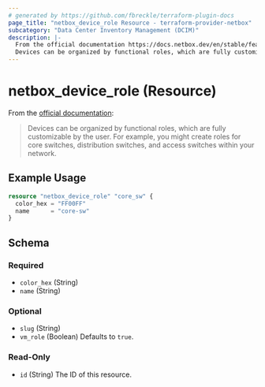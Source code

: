 ```yaml
---
# generated by https://github.com/fbreckle/terraform-plugin-docs
page_title: "netbox_device_role Resource - terraform-provider-netbox"
subcategory: "Data Center Inventory Management (DCIM)"
description: |-
  From the official documentation https://docs.netbox.dev/en/stable/features/devices/#device-roles:
  Devices can be organized by functional roles, which are fully customizable by the user. For example, you might create roles for core switches, distribution switches, and access switches within your network.
---
```


# netbox_device_role (Resource)

From the [official documentation](https://docs.netbox.dev/en/stable/features/devices/#device-roles):

> Devices can be organized by functional roles, which are fully customizable by the user. For example, you might create roles for core switches, distribution switches, and access switches within your network.

## Example Usage

```terraform
resource "netbox_device_role" "core_sw" {
  color_hex = "FF00FF"
  name      = "core-sw"
}
```

<!-- schema generated by tfplugindocs -->
## Schema

### Required

- `color_hex` (String)
- `name` (String)

### Optional

- `slug` (String)
- `vm_role` (Boolean) Defaults to `true`.

### Read-Only

- `id` (String) The ID of this resource.


